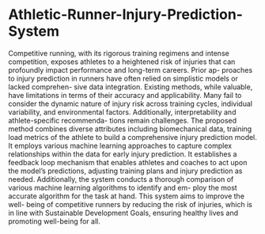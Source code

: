 # Athletic-Runner-Injury-Prediction-System
Competitive running, with its rigorous training regimens and intense competition, exposes athletes to a heightened risk of injuries that can profoundly impact performance and long-term careers. Prior ap- proaches to injury prediction in runners have often relied on simplistic models or lacked comprehen- sive data integration. Existing methods, while valuable, have limitations in terms of their accuracy and applicability. Many fail to consider the dynamic nature of injury risk across training cycles, individual variability, and environmental factors. Additionally, interpretability and athlete-specific recommenda- tions remain challenges. The proposed method combines diverse attributes including biomechanical data, training load metrics of the athlete to build a comprehensive injury prediction model. It employs various machine learning approaches to capture complex relationships within the data for early injury prediction. It establishes a feedback loop mechanism that enables athletes and coaches to act upon the model’s predictions, adjusting training plans and injury prediction as needed. Additionally, the system conducts a thorough comparison of various machine learning algorithms to identify and em- ploy the most accurate algorithm for the task at hand. This system aims to improve the well- being of competitive runners by reducing the risk of injuries, which is in line with Sustainable Development Goals, ensuring healthy lives and promoting well-being for all.
